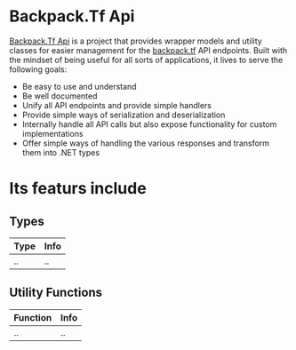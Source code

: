 # Backpack.Tf Api


[Backpack.Tf Api](https://github.com/jackofdiamond5/BackpackTfApi) is a project that provides wrapper models and utility classes for easier management for the [backpack.tf](https://backpack.tf) API endpoints. Built with the mindset of being useful for all sorts of applications, it lives to serve the following goals:
- Be easy to use and understand
- Be well documented
- Unify all API endpoints and provide simple handlers
- Provide simple ways of serialization and deserialization
- Internally handle all API calls but also expose functionality for custom implementations
- Offer simple ways of handling the various responses and transform them into .NET types

# Its featurs include

Types 
---
|Type | Info |
|:--------------------------|:------------------------|
|..|..|

Utility Functions
---
|Function|Info|
|:--------------------------|:------------------------|
|..|..|
